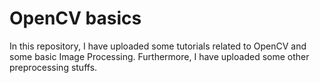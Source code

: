 # OpenCV basics
In this repository, I have uploaded some tutorials related to OpenCV and some basic Image Processing.
Furthermore, I have uploaded some other preprocessing stuffs.
